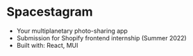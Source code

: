 # Spacestagram

- Your multiplanetary photo-sharing app
- Submission for Shopify frontend internship (Summer 2022)
- Built with: React, MUI
